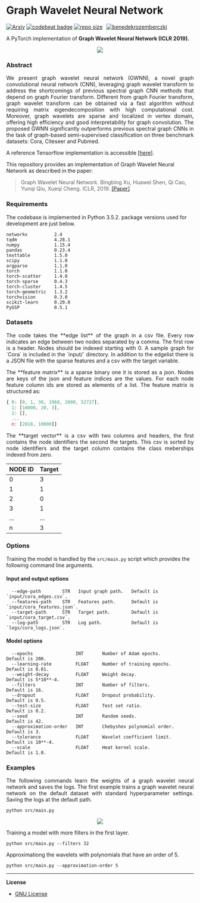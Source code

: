 Graph Wavelet Neural Network
============================================
[![Arxiv](https://img.shields.io/badge/ArXiv-1904.07785-orange.svg)](https://arxiv.org/abs/1904.07785) [![codebeat badge](https://codebeat.co/badges/07c1f2f5-b138-48cb-bdca-15bed746c500)](https://codebeat.co/projects/github-com-benedekrozemberczki-graphwaveletneuralnetwork-master) [![repo size](https://img.shields.io/github/repo-size/benedekrozemberczki/GraphWaveletNeuralNetwork.svg)](https://github.com/benedekrozemberczki/GraphWaveletNeuralNetwork/archive/master.zip)⠀[![benedekrozemberczki](https://img.shields.io/twitter/follow/benrozemberczki?style=social&logo=twitter)](https://twitter.com/intent/follow?screen_name=benrozemberczki)⠀

A PyTorch implementation of **Graph Wavelet Neural Network (ICLR 2019).**
<div style="text-align:center"><img src ="gwnn.jpg" ,width=720/></div>

### Abstract
<p align="justify">
We present graph wavelet neural network (GWNN), a novel graph convolutional neural network (CNN), leveraging graph wavelet transform to address the shortcomings of previous spectral graph CNN methods that depend on graph Fourier transform. Different from graph Fourier transform, graph wavelet transform can be obtained via a fast algorithm without requiring matrix eigendecomposition with high computational cost. Moreover, graph wavelets are sparse and localized in vertex domain, offering high efficiency and good interpretability for graph convolution. The proposed GWNN significantly outperforms previous spectral graph CNNs in the task of graph-based semi-supervised classification on three benchmark datasets: Cora, Citeseer and Pubmed.</p>

A reference Tensorflow implementation is accessible [[here]](https://github.com/Eilene/GWNN).

This repository provides an implementation of Graph Wavelet Neural Network as described in the paper:

> Graph Wavelet Neural Network.
> Bingbing Xu, Huawei Shen, Qi Cao, Yunqi Qiu, Xueqi Cheng.
> ICLR, 2019.
> [[Paper]](https://openreview.net/forum?id=H1ewdiR5tQ)

### Requirements

The codebase is implemented in Python 3.5.2. package versions used for development are just below.
```
networkx          2.4
tqdm              4.28.1
numpy             1.15.4
pandas            0.23.4
texttable         1.5.0
scipy             1.1.0
argparse          1.1.0
torch             1.1.0
torch-scatter     1.4.0
torch-sparse      0.4.3
torch-cluster     1.4.5
torch-geometric   1.3.2
torchvision       0.3.0
scikit-learn      0.20.0
PyGSP             0.5.1
```
### Datasets
<p align="justify">
The code takes the **edge list** of the graph in a csv file. Every row indicates an edge between two nodes separated by a comma. The first row is a header. Nodes should be indexed starting with 0. A sample graph for `Cora` is included in the  `input/` directory. In addition to the edgelist there is a JSON file with the sparse features and a csv with the target variable.</p>
<p align="justify">
The **feature matrix** is a sparse binary one it is stored as a json. Nodes are keys of the json and feature indices are the values. For each node feature column ids are stored as elements of a list. The feature matrix is structured as:</p>

```javascript
{ 0: [0, 1, 38, 1968, 2000, 52727],
  1: [10000, 20, 3],
  2: [],
  ...
  n: [2018, 10000]}
```
<p align="justify">
The **target vector** is a csv with two columns and headers, the first contains the node identifiers the second the targets. This csv is sorted by node identifiers and the target column contains the class meberships indexed from zero. </p>

| **NODE ID**| **Target** |
| --- | --- |
| 0 | 3 |
| 1 | 1 |
| 2 | 0 |
| 3 | 1 |
| ... | ... |
| n | 3 |

### Options

Training the model is handled by the `src/main.py` script which provides the following command line arguments.

#### Input and output options

```
  --edge-path        STR   Input graph path.   Default is `input/cora_edges.csv`.
  --features-path    STR   Features path.      Default is `input/cora_features.json`.
  --target-path      STR   Target path.        Default is `input/cora_target.csv`.
  --log-path         STR   Log path.           Default is `logs/cora_logs.json`.
```

#### Model options

```
  --epochs                INT       Number of Adam epochs.         Default is 200.
  --learning-rate         FLOAT     Number of training epochs.     Default is 0.01.
  --weight-decay          FLOAT     Weight decay.                  Default is 5*10**-4.
  --filters               INT       Number of filters.             Default is 16.
  --dropout               FLOAT     Dropout probability.           Default is 0.5.
  --test-size             FLOAT     Test set ratio.                Default is 0.2.
  --seed                  INT       Random seeds.                  Default is 42.
  --approximation-order   INT       Chebyshev polynomial order.    Default is 3.
  --tolerance             FLOAT     Wavelet coefficient limit.     Default is 10**-4.
  --scale                 FLOAT     Heat kernel scale.             Default is 1.0.
```

### Examples
<p align="justify">
The following commands learn  the weights of a graph wavelet neural network and saves the logs. The first example trains a graph wavelet neural network on the default dataset with standard hyperparameter settings. Saving the logs at the default path. </p>

```
python src/main.py
```
<p align="center">
<img style="float: center;" src="gwnn_run.jpg">
</p>

Training a model with more filters in the first layer.

```
python src/main.py --filters 32
```

Approximationg the wavelets with polynomials that have an order of 5.

```
python src/main.py --approximation-order 5
```

--------------------------------------------------------------------------------

**License**

- [GNU License](https://github.com/benedekrozemberczki/GraphWaveletNeuralNetwork/blob/master/LICENSE)
